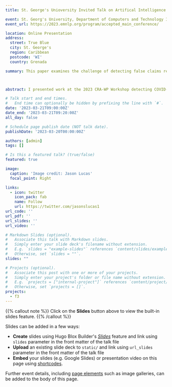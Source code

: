 ```yaml
---
title: St. George's Unioversity Invited Talk on Artifical Intelligence and Latest AI Research

event: St. Georg's University, Department of Computers and Technology Invited Talk
event_url: https://2023.emnlp.org/program/accepted_main_conference/

location: Online Presentation
address:
  street: True Blue
  city: St. George's 
  region: Caribbean
  postcode: 'WI'
  country: Grenada

summary: This paper examines the challenge of detecting false claims related to COVID-19 circulating online in Caribbean countries. The Caribbean's linguistic diversity and scarcity of fact-checking pose difficulties for AI models trained on English data. Experiments found classical machine learning approaches struggle to identify Caribbean false claims. More sophisticated techniques like transfer learning with multilingual models showed promise. But all models suffered reduced performance on non-English content. The paper concludes AI solutions developed for high-resource settings have limited portability to low-resource regions facing endemic barriers around data, language, and misinformation ecosystems.



abstract: I presented work at the 2023 CRA-WP Workshop detecting COVID-19 false claims in the linguistically diverse, low-resource setting of the Caribbean islands. This project analyzed how computational solutions trained solely on English data fail to capture the nuances around misinformation propagation in developing regions. Our experiments found neural networks and even powerful transformer architectures struggle when tested on non-English claims translated from Caribbean languages. My talk discussed insights around the difficulty of transferring AI models across low-resource languages and vastly different information ecosystems. I also highlighted ideas for enhancing cross-lingual understanding and inclusion in misinformation detection systems deployed in at-risk communities.

# Talk start and end times.
#   End time can optionally be hidden by prefixing the line with `#`.
date: '2023-03-21T09:00:00Z'
date_end: '2023-03-21T09:20:00Z'
all_day: false

# Schedule page publish date (NOT talk date).
publishDate: '2023-03-20T00:00:00Z'

authors: [admin]
tags: []

# Is this a featured talk? (true/false)
featured: true

image:
  caption: 'Image credit: Jason Lucas'
  focal_point: Right

links:
  - icon: twitter
    icon_pack: fab
    name: Follow
    url: https://twitter.com/jasonslucas1
url_code: ''
url_pdf: ''
url_slides: ''
url_video: ''

# Markdown Slides (optional).
#   Associate this talk with Markdown slides.
#   Simply enter your slide deck's filename without extension.
#   E.g. `slides = "example-slides"` references `content/slides/example-slides.md`.
#   Otherwise, set `slides = ""`.
slides: ""

# Projects (optional).
#   Associate this post with one or more of your projects.
#   Simply enter your project's folder or file name without extension.
#   E.g. `projects = ["internal-project"]` references `content/project/deep-learning/index.md`.
#   Otherwise, set `projects = []`.
projects:
  - f3
---
```


{{% callout note %}}
Click on the **Slides** button above to view the built-in slides feature.
{{% /callout %}}

Slides can be added in a few ways:

- **Create** slides using Hugo Blox Builder's [_Slides_](https://docs.hugoblox.com/reference/content-types/) feature and link using `slides` parameter in the front matter of the talk file
- **Upload** an existing slide deck to `static/` and link using `url_slides` parameter in the front matter of the talk file
- **Embed** your slides (e.g. Google Slides) or presentation video on this page using [shortcodes](https://docs.hugoblox.com/reference/markdown/).

Further event details, including [page elements](https://docs.hugoblox.com/reference/markdown/) such as image galleries, can be added to the body of this page.

